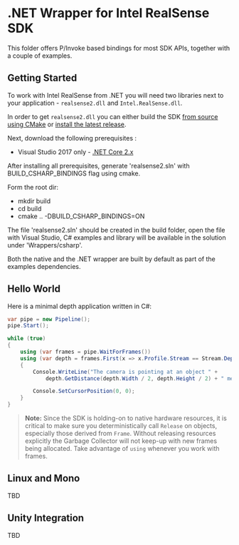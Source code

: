# .NET Wrapper for Intel RealSense SDK

This folder offers P/Invoke based bindings for most SDK APIs, together with a couple of examples.

## Getting Started

To work with Intel RealSense from .NET you will need two libraries next to your application - `realsense2.dll` and `Intel.RealSense.dll`. 

In order to get `realsense2.dll` you can either build the SDK [from source using CMake](https://github.com/IntelRealSense/librealsense/blob/master/doc/installation_windows.md) or [install the latest release](https://github.com/IntelRealSense/librealsense/blob/master/doc/distribution_windows.md).

Next, download the following prerequisites :

* Visual Studio 2017 only - [.NET Core 2.x](https://www.microsoft.com/net/download/visual-studio-sdks)

After installing all prerequisites, generate 'realsense2.sln' with BUILD_CSHARP_BINDINGS flag using cmake.

Form the root dir:
- mkdir build
- cd build
- cmake .. -DBUILD_CSHARP_BINDINGS=ON

The file 'realsense2.sln' should be created in the build folder, open the file with Visual Studio, C# examples and library will be available in the solution under 'Wrappers/csharp'.

Both the native and the .NET wrapper are built by default as part of the examples dependencies.

## Hello World

Here is a minimal depth application written in C#: 

```cs
var pipe = new Pipeline();
pipe.Start();

while (true)
{
    using (var frames = pipe.WaitForFrames())
    using (var depth = frames.First(x => x.Profile.Stream == Stream.Depth) as DepthFrame)
    {
        Console.WriteLine("The camera is pointing at an object " +
            depth.GetDistance(depth.Width / 2, depth.Height / 2) + " meters away\t");

        Console.SetCursorPosition(0, 0);
    }
}
```

> **Note:** Since the SDK is holding-on to native hardware resources, it is critical to make sure you deterministically call `Release` on objects, especially those derived from `Frame`. Without releasing resources explicitly the Garbage Collector will not keep-up with new frames being allocated. Take advantage of `using` whenever you work with frames. 

## Linux and Mono

TBD

## Unity Integration 

TBD
